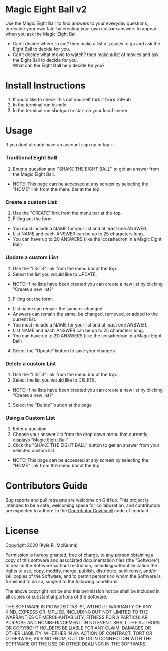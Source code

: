# Magic Eight Ball v2
Use the Magic Eight Ball to find answers to your everyday questions,<br>
or decide your own fate by creating your own custom answers to appear when you ask the Magic Eight Ball.<br>
- Can't decide where to eat? then make a list of places to go and ask the Eight Ball to decide for you.<br>
- Can't decide what movie to watch? then make a list of movies and ask the Eight Ball to decide for you.<br>
What can the Eight Ball help decide for you?<br>

# Install Instructions
1. If you'd like to check this out yourself fork it from GitHub
2. In the terminal run bundle
3. In the terminal run shotgun to start on your local server

# Usage
If you dont already have an account sign up or login.
### Traditional Eight Ball
1. Enter a question and "SHAKE THE EIGHT BALL" to get an answer from the Magic Eight Ball. 
- NOTE: This page can be accessed at any screen by selecting the "HOME" link from the menu bar at the top.
### Create a custom List
1. Use the "CREATE" link from the menu bar at the top.
2. Filling out the form. 
- You must include a NAME for your list and at least one ANSWER. 
- List NAME and each ANSWER can be up to 25 characters long.
- You can have up to 20 ANSWERS (like the icosahedron in a Magic Eight Ball)
### Update a custom List
1. Use the "LISTS" link from the menu bar at the top.
2. Select the list you would like to UPDATE. 
- NOTE: If no lists have been created you can create a new list by clicking "Create a new list?"
3. Filling out the form:
- List name can remain the same or changed.
- Answers can remain the same, be changed, removed, or added to the current list. 
- You must include a NAME for your list and at least one ANSWER. 
- List NAME and each ANSWER can be up to 25 characters long.
- You can have up to 20 ANSWERS (like the icosahedron in a Magic Eight Ball)
4. Select the "Update" button to save your changes
### Delete a custom List
1. Use the "LISTS" link from the menu bar at the top.
2. Select the list you would like to DELETE. 
- NOTE: If no lists have been created you can create a new list by clicking "Create a new list?"
3. Select the "Delete" button at the page
### Using a Custom List
1. Enter a question 
2. Choose your answer list from the drop down menu that currently displays "Magic Eight Ball" 
3. Click the "SHAKE THE EIGHT BALL" button to get an answer from your selected custom list.
- NOTE: This page can be accessed at any screen by selecting the "HOME" link from the menu bar at the top.

# Contributors Guide
Bug reports and pull requests are welcome on GitHub. This project is intended to be a safe, welcoming space for collaboration, and contributors are expected to adhere to the [Contributor Covenant](http://contributor-covenant.org) code of conduct.

# License
Copyright 2020 (Kyle R. McKenna)

Permission is hereby granted, free of charge, to any person obtaining a copy of this software and associated documentation files (the "Software"), to deal in the Software without restriction, including without limitation the rights to use, copy, modify, merge, publish, distribute, sublicense, and/or sell copies of the Software, and to permit persons to whom the Software is furnished to do so, subject to the following conditions:

The above copyright notice and this permission notice shall be included in all copies or substantial portions of the Software.

THE SOFTWARE IS PROVIDED "AS IS", WITHOUT WARRANTY OF ANY KIND, EXPRESS OR IMPLIED, INCLUDING BUT NOT LIMITED TO THE WARRANTIES OF MERCHANTABILITY, FITNESS FOR A PARTICULAR PURPOSE AND NONINFRINGEMENT. IN NO EVENT SHALL THE AUTHORS OR COPYRIGHT HOLDERS BE LIABLE FOR ANY CLAIM, DAMAGES OR OTHER LIABILITY, WHETHER IN AN ACTION OF CONTRACT, TORT OR OTHERWISE, ARISING FROM, OUT OF OR IN CONNECTION WITH THE SOFTWARE OR THE USE OR OTHER DEALINGS IN THE SOFTWARE.